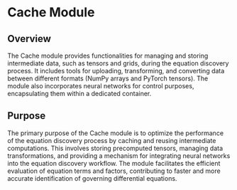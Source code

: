 # Cache Module

## Overview

The Cache module provides functionalities for managing and storing intermediate data, such as tensors and grids, during the equation discovery process. It includes tools for uploading, transforming, and converting data between different formats (NumPy arrays and PyTorch tensors). The module also incorporates neural networks for control purposes, encapsulating them within a dedicated container.

## Purpose

The primary purpose of the Cache module is to optimize the performance of the equation discovery process by caching and reusing intermediate computations. This involves storing precomputed tensors, managing data transformations, and providing a mechanism for integrating neural networks into the equation discovery workflow. The module facilitates the efficient evaluation of equation terms and factors, contributing to faster and more accurate identification of governing differential equations.

